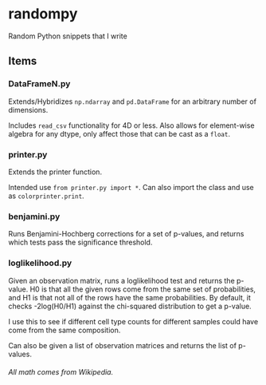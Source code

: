 # randompy
Random Python snippets that I write

## Items
### DataFrameN.py

Extends/Hybridizes `np.ndarray` and `pd.DataFrame` for an arbitrary number of dimensions.

Includes `read_csv` functionality for 4D or less. Also allows for element-wise algebra for any dtype, only affect those that can be cast as a `float`.

### printer.py

Extends the printer function.

Intended use `from printer.py import *`. Can also import the class and use as `colorprinter.print`.

### benjamini.py

Runs Benjamini-Hochberg corrections for a set of p-values, and returns which tests pass the significance threshold.

### loglikelihood.py

Given an observation matrix, runs a loglikelihood test and returns the p-value. H0 is that all the given rows come from the same set of probabilities, and H1 is that not all of the rows have the same probabilities. By default, it checks -2log(H0/H1) against the chi-squared distribution to get a p-value.

I use this to see if different cell type counts for different samples could have come from the same composition.

Can also be given a list of observation matrices and returns the list of p-values.

###### All math comes from Wikipedia.
